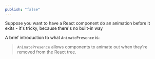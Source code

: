 ```yaml
---
publish: "false"
---
```

Suppose you want to have a React component do an animation before it exits - it's tricky, because there's no built-in way 

A brief introduction to what `AnimatePresence` is:
>`AnimatePresence` allows components to animate out when they're removed from the React tree.